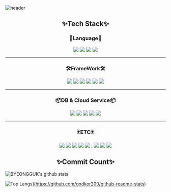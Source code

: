 ![header](https://capsule-render.vercel.app/api?type=wave&color=auto&height=300&section=header&text=BYEONGGUK%20YU&fontSize=90)

<h2 align="center">✨Tech Stack✨</h2>
<h3 align="center">🤔Language🤔</h3>
<p align="center">
  <img src="https://img.shields.io/badge/JavaScript-F7DF1E?style=flat-square&logo=JavaScript&logoColor=white" />
  <img src="https://img.shields.io/badge/TypeScript-3178C6?style=flat-square&logo=TypeScript&logoColor=white" />
  <img src="https://img.shields.io/badge/CSS-1572B6?style=flat-square&logo=CSS3&logoColor=white" />
  <img src="https://img.shields.io/badge/HTML-E34F26?style=flat-square&logo=HTML5&logoColor=white" />
</p>
  <hr/>
<h3 align="center">🛠FrameWork🛠</h3>

<p align="center">
  <img src="https://img.shields.io/badge/Node.js-339933?style=flat-square&logo=Node.js&logoColor=white" />
  <img src="https://img.shields.io/badge/Serverless-FD5750?style=flat-square&logo=Serverless&logoColor=white" />
  <img src="https://img.shields.io/badge/Express-FD5750?style=flat-square&logoColor=white" />
  <img src="https://img.shields.io/badge/Koa-FD5750?style=flat-square&logoColor=white" />
  <img src="https://img.shields.io/badge/React-61DAFB?style=flat-square&logo=React&logoColor=white" />
  <img src="https://img.shields.io/badge/Styled-components-DB7093?style=flat-square&logo=styled-components&logoColor=white" />
 </p>
 <hr/>
<h3 align="center">📦DB & Cloud Service📦</h3> 
<p align="center">
  <img src="https://img.shields.io/badge/MySQL-4479A1?style=flat-square&logo=MySQL&logoColor=white" />
  <img src="https://img.shields.io/badge/MongoDB-47A248?style=flat-square&logo=MongoDB&logoColor=white" />
  <img src="https://img.shields.io/badge/DynamoDB-47A248?style=flat-square&logoColor=white" />
  <img src="https://img.shields.io/badge/Amazon-AWS-232F3E?style=flat-square&logo=Amazon-aws&logoColor=white" />
  <img src="https://img.shields.io/badge/Lambda-47A248?style=flat-square&logoColor=white" />
</p>
 <hr/>
<h3 align="center">🃏ETC🃏</h3> 
<p align="center">
  <img src="https://img.shields.io/badge/GitHub-181717?style=flat-square&logo=GitHub&logoColor=white" />
  <img src="https://img.shields.io/badge/Notion-000000?style=flat-square&logo=Notion&logoColor=white" />
  <img src="https://img.shields.io/badge/Slack-4A154B?style=flat-square&logo=Slack&logoColor=white" />
  <img src="https://img.shields.io/badge/Postman-FF6C37?style=flat-square&logo=Postman&logoColor=white" />
  <img src="https://img.shields.io/badge/Amazon-AWS-232F3E?style=flat-square&logo=Amazon-aws&logoColor=white" /> : 
  <img src="https://img.shields.io/badge/EC2-47A248?style=flat-square&logoColor=white" />
  <img src="https://img.shields.io/badge/RDS-47A248?style=flat-square&logoColor=white" />
  <img src="https://img.shields.io/badge/S3-47A248?style=flat-square&logoColor=white" />
  </p>
  
<h2 align="center">✨Commit Count✨</h2>

![BYEONGGUK's github stats](https://github-readme-stats.vercel.app/api?username=godkor200&show_icons=true)

![Top Langs](https://github-readme-stats.vercel.app/api/top-langs/?username=godkor200)](https://github.com/godkor200/github-readme-stats)

<!--
**godkor200/godkor200** is a ✨ _special_ ✨ repository because its `README.md` (this file) appears on your GitHub profile.

Here are some ideas to get you started:

- 🔭 I’m currently working on ...
- 🌱 I’m currently learning ...
- 👯 I’m looking to collaborate on ...
- 🤔 I’m looking for help with ...
- 💬 Ask me about ...
- 📫 How to reach me: ...
- 😄 Pronouns: ...
- ⚡ Fun fact: ...
-->
